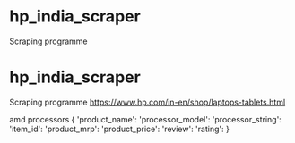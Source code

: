# hp_india_scraper
Scraping programme

# hp_india_scraper
Scraping programme
https://www.hp.com/in-en/shop/laptops-tablets.html


amd processors
{
'product_name':
'processor_model':
'processor_string':
'item_id':
'product_mrp':
'product_price':
'review':
'rating':
}